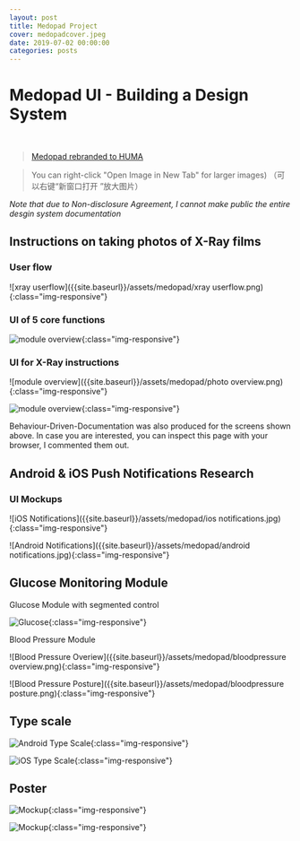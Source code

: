 ```yaml
---
layout: post
title: Medopad Project
cover: medopadcover.jpeg
date: 2019-07-02 00:00:00
categories: posts
---
```


# Medopad UI - Building a Design System
<br>

> [Medopad rebranded to HUMA](https://www.telegraph.co.uk/technology/2020/04/15/medopad-rebrands-acquires-firms-boost-remote-monitoring-patients/)


> You can right-click "Open Image in New Tab" for larger images)
（可以右键“新窗口打开 ”放大图片）

*Note that due to Non-disclosure Agreement, I cannot make public the entire desgin system documentation*


























## Instructions on taking photos of X-Ray films

### User flow  
![xray userflow]({{site.baseurl}}/assets/medopad/xray userflow.png){:class="img-responsive"}

### UI of 5 core functions

![module overview]({{site.baseurl}}/assets/medopad/storescreens.jpg){:class="img-responsive"}


### UI for X-Ray instructions

![module overview]({{site.baseurl}}/assets/medopad/photo overview.png){:class="img-responsive"}

![module overview]({{site.baseurl}}/assets/medopad/instructions.png){:class="img-responsive"}

Behaviour-Driven-Documentation was also produced for the screens shown above. In case you are interested, you can inspect this page with your browser, I commented them out.

<!---
### BDD (Behaviour-Driven-Documentation)

#### Acceptance Criteria
- Users can take photos of intended objects
- Users can add photos from their local library
- Users can submit photos they took/selected
- Users can retake/re-select photos
<br>
- Users are prompted to read instructions before adding/uploading photos
- Users can add notes before they submit a photo
- Users can review the photos they have previously uploaded, by date
<br>
- User can skip instructions
- User can exit Photo.
- User can edit responses.
<br>
- User can retry submission if it fails.

#### Module overview

|Screens (hidden)|Expected Behaviour|
|---|---|
|-| **Given**  The user has access to the Photo module<br>**When**  The user is on the Photo module overview<br>**Then**   The user should see the title of the screen "Photos", alongside a back button and a pill button [add]<br>**And**     The user should see a link to their previous questionnaire entries<br>**And**     The user should see a section where they can see the schedule and frequency<br>**And**     The user should see a reminders section where  they can  add reminders|
|-|**Given**  The user has access to the Photo module<br>**When**  The user is Adding Photo <br>**Then**   The user should see the title of the screen with a back button<br>**And**    the user should see one correct example and one wrong example, with illustration and text<br>**And**     The user should be able to skip to the last instruction screen|
|-|**Given**  The user has confirmed a photo to submit<br>**Then**   The user should see the thumbnail of the selected photo above note-input section <br>**And**     The user should see the note-input section clearly written “mandatory”, with placeholder text<br>**And**     The user should see an primary button in disabled state<br>**And**     The user should see an tertiary button above the primary button|
|-|**Given**  The user has confirmed a photo to submit<br>**When**   The user taps on the input field<br>**Then**    The user should see the native text keyboard<br>**And**     The user should see a blinking caret (i.e. text-cursor) showing where their typed text will be input|
|-|**Given**  The user has confirmed a photo to submit<br>**When**   The user taps on the input field<br>**Then**    The user should see the native text keyboard<br>**And**     The user should see a blinking caret (i.e. text-cursor) showing where their typed text will be input<br>**And**     (iOS only) The user should see a bar stick to the top of the keyboard with a "Done" button inside it—which will allow them to dismiss the number keyboard|
|...|the rest of this list is omitted...|
-->



## Android & iOS Push Notifications Research

### UI Mockups
![iOS Notifications]({{site.baseurl}}/assets/medopad/ios notifications.jpg){:class="img-responsive"}

![Android Notifications]({{site.baseurl}}/assets/medopad/android notifications.jpg){:class="img-responsive"}

<!--
### BDD on Notifications
This Behavioural Driven Development documentation describes the expected user journeys and behaviours for adding and updating Profile details. The final User Interface and visuals are not finalised. Look on Abstract for final visuals (LINK)

#### Acceptance Criteria
- Users can see what action is required to be taken, e.g. measure blood pressure; measure heart rate; etc.

- Users can see what medication & dosage they need to take without opening the app

- Users can see when was the notification sent to them (system default, but we need to somehow have a more accurate history of adherence in-app)

- Users can preview more content with expandable notifications

#### Next iteration

- Users can snooze the notification for later

- Users can take inline actions with a notification, e.g. "complete" with Medication Tracker, "add" with Journal

- Users can submit journals inline within notification

- Users can be notified when their weekly/monthly/quarterly stat report is ready

#### Dos and don'ts

- DON'T use Notification Action to provide duplicate action to system default actions e.g open the app; dismiss the notification.

- DO use the call to action area to provide user with extra actions e.g. snooze, complete, add, etc.

Reference: https://uxplanet.org/fundamentals-of-drafting-good-push-notifications-181c8255c33d

|Android (hidden) | iOS (hidden)| Expected Behaviours|
|---|---|---|
|-|-|	**When** user is due for an upcoming action <br>**Then** the notification will arrive showing the action required|
|-|-|	**When** user taps anywhere on the notification <br>**Then** user will land on its according module screen|
|-|-|	**Scenario 1 Android 4.2+:** <br>**Given** the user's notification centre is full<br>**When** notifications arrives<br>**Then** user can swipe down to expand the notification for additional actions<br><br>**Scenario 2 iOS 11+:** <br>**When** notifications arrives<br>**Then** user can 3D Touch/Long Press to show additional actions |
|-|-| **Given** the user's notification centre is empty/almost empty<br>**When** notifications arrives expanded<br>**Then** user can see the expanded view of the notification (with additional actions)|
|-|-|	**Given** the user receives a notification with inline reply<br>**And** the user expanded the notification<br>**When** the user taps the inline reply action e.g. "ADD"<br>**Then** perform text input inline|
|...|...|the rest of this list is omitted...|
-->



## Glucose Monitoring Module

Glucose Module with segmented control

![Glucose]({{site.baseurl}}/assets/medopad/glucose.png){:class="img-responsive"}

Blood Pressure Module

![Blood Pressure Overiew]({{site.baseurl}}/assets/medopad/bloodpressure overview.png){:class="img-responsive"}

![Blood Pressure Posture]({{site.baseurl}}/assets/medopad/bloodpressure posture.png){:class="img-responsive"}

## Type scale

![Android Type Scale]({{site.baseurl}}/assets/medopad/androidtypescale.png){:class="img-responsive"}

![iOS Type Scale]({{site.baseurl}}/assets/medopad/iostypescale.png){:class="img-responsive"}

## Poster

![Mockup]({{site.baseurl}}/assets/medopad/mockup2.jpg){:class="img-responsive"}

![Mockup]({{site.baseurl}}/assets/medopad/mockup3.jpg){:class="img-responsive"}
